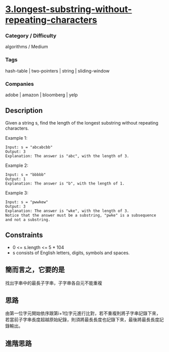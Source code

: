 # [3.longest-substring-without-repeating-characters](https://leetcode.com/problems/longest-substring-without-repeating-characters)

### Category / Difficulty
algorithms / Medium

### Tags
hash-table | two-pointers | string | sliding-window
	 		
### Companies
adobe | amazon | bloomberg | yelp

## Description
Given a string s, find the length of the longest substring without repeating characters.

 
Example 1:
```
Input: s = "abcabcbb"
Output: 3
Explanation: The answer is "abc", with the length of 3.
```

Example 2:
```
Input: s = "bbbbb"
Output: 1
Explanation: The answer is "b", with the length of 1.
```


Example 3:
```
Input: s = "pwwkew"
Output: 3
Explanation: The answer is "wke", with the length of 3.
Notice that the answer must be a substring, "pwke" is a subsequence and not a substring.
```

## Constraints
- 0 <= s.length <= 5 * 104
- s consists of English letters, digits, symbols and spaces.

## 簡而言之，它要的是
找出字串中的最長子字串，子字串各自元不能重複


## 思路

由第一位字元開始依序跟第i+1位字元進行比對，若不重複則將子字串記錄下來，若當前子字串長度超越原始紀錄，則須將最長長度也記錄下來，最後將最長長度記錄輸出。

## 進階思路

